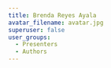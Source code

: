 ```yaml
---
title: Brenda Reyes Ayala
avatar_filename: avatar.jpg
superuser: false
user_groups:
  - Presenters
  - Authors
---
```

